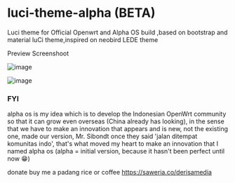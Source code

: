 # luci-theme-alpha (BETA)
Luci theme for Official Openwrt and Alpha OS build ,based on bootstrap and material luCi theme,inspired on neobird LEDE theme
<summary>Preview Screenshoot</summary>
<p>
  
![image](https://raw.githubusercontent.com/derisamedia/luci-theme-alpha/master/ss1.png)
  
![image](https://raw.githubusercontent.com/derisamedia/luci-theme-alpha/master/ss2.png)

</p>

### FYI

alpha os is my idea which is to develop the Indonesian OpenWrt community so that it can grow even overseas (China already has looking), in the sense that we have to make an innovation that appears and is new, not the existing one, made our version, Mr. Sibondt once they said 'jalan ditempat komunitas indo', that's what moved my heart to make an innovation that I named alpha os (alpha = initial version, because it hasn't been perfect until now 😁)

donate
buy me a padang rice or coffee
https://saweria.co/derisamedia
